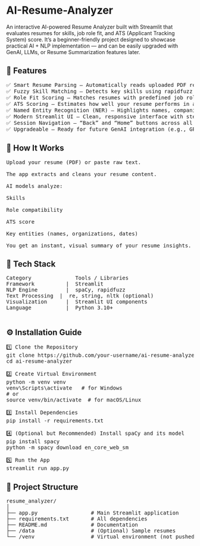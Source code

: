 # AI-Resume-Analyzer
An interactive AI-powered Resume Analyzer built with Streamlit that evaluates resumes for skills, job role fit, and ATS (Applicant Tracking System) score. It’s a beginner-friendly project designed to showcase practical AI + NLP implementation — and can be easily upgraded with GenAI, LLMs, or Resume Summarization features later.

## 🚀 Features
<pre>
✅ Smart Resume Parsing — Automatically reads uploaded PDF resumes and extracts relevant text.
✅ Fuzzy Skill Matching — Detects key skills using rapidfuzz for accurate comparisons.
✅ Role Fit Scoring — Matches resumes with predefined job roles using NLP + TF-IDF logic.
✅ ATS Scoring — Estimates how well your resume performs in automated HR systems.
✅ Named Entity Recognition (NER) — Highlights names, companies, and dates using spaCy.
✅ Modern Streamlit UI — Clean, responsive interface with step-by-step workflow.
✅ Session Navigation — “Back” and “Home” buttons across all steps for smooth UX.
✅ Upgradeable — Ready for future GenAI integration (e.g., GPT-based Resume Enhancer).
</pre>
## 🧠 How It Works
<pre>
Upload your resume (PDF) or paste raw text.

The app extracts and cleans your resume content.

AI models analyze:

Skills

Role compatibility

ATS score

Key entities (names, organizations, dates)

You get an instant, visual summary of your resume insights.
</pre>
## 🧰 Tech Stack
<pre>
Category	          Tools / Libraries
Framework	       |  Streamlit
NLP Engine  	   |  spaCy, rapidfuzz
Text Processing  |	re, string, nltk (optional)
Visualization	   |  Streamlit UI components
Language	       |  Python 3.10+

</pre>
## ⚙️ Installation Guide
<pre>
1️⃣ Clone the Repository
git clone https://github.com/your-username/ai-resume-analyzer.git
cd ai-resume-analyzer

2️⃣ Create Virtual Environment
python -m venv venv
venv\Scripts\activate   # for Windows
# or
source venv/bin/activate  # for macOS/Linux

3️⃣ Install Dependencies
pip install -r requirements.txt

4️⃣ (Optional but Recommended) Install spaCy and its model
pip install spacy
python -m spacy download en_core_web_sm

5️⃣ Run the App
streamlit run app.py
</pre>
## 📁 Project Structure
<pre>
resume_analyzer/
│
├── app.py                 # Main Streamlit application
├── requirements.txt       # All dependencies
├── README.md              # Documentation
├── /data                  # (Optional) Sample resumes
└── /venv                  # Virtual environment (not pushed to GitHub)

</pre>


